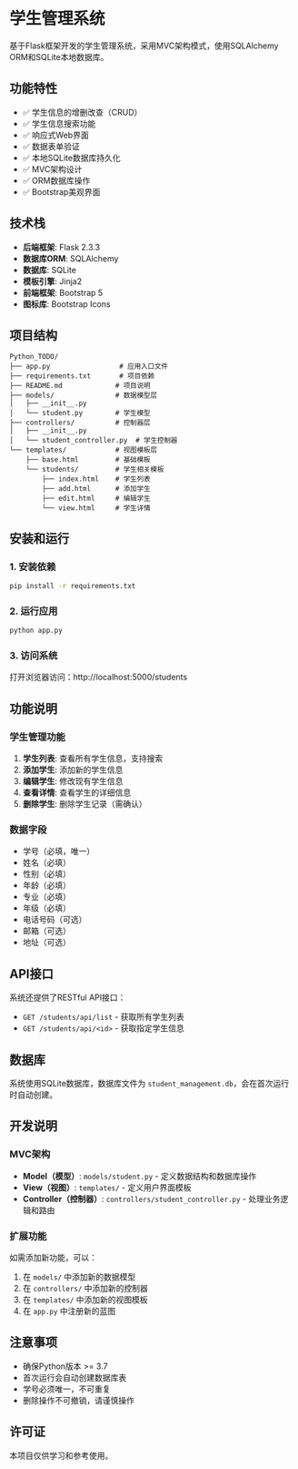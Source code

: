 # 学生管理系统

基于Flask框架开发的学生管理系统，采用MVC架构模式，使用SQLAlchemy ORM和SQLite本地数据库。

## 功能特性

- ✅ 学生信息的增删改查（CRUD）
- ✅ 学生信息搜索功能
- ✅ 响应式Web界面
- ✅ 数据表单验证
- ✅ 本地SQLite数据库持久化
- ✅ MVC架构设计
- ✅ ORM数据库操作
- ✅ Bootstrap美观界面

## 技术栈

- **后端框架**: Flask 2.3.3
- **数据库ORM**: SQLAlchemy
- **数据库**: SQLite
- **模板引擎**: Jinja2
- **前端框架**: Bootstrap 5
- **图标库**: Bootstrap Icons

## 项目结构

```
Python_TODO/
├── app.py                 # 应用入口文件
├── requirements.txt       # 项目依赖
├── README.md             # 项目说明
├── models/               # 数据模型层
│   ├── __init__.py
│   └── student.py        # 学生模型
├── controllers/          # 控制器层
│   ├── __init__.py
│   └── student_controller.py  # 学生控制器
└── templates/            # 视图模板层
    ├── base.html         # 基础模板
    └── students/         # 学生相关模板
        ├── index.html    # 学生列表
        ├── add.html      # 添加学生
        ├── edit.html     # 编辑学生
        └── view.html     # 学生详情
```

## 安装和运行

### 1. 安装依赖

```bash
pip install -r requirements.txt
```

### 2. 运行应用

```bash
python app.py
```

### 3. 访问系统

打开浏览器访问：http://localhost:5000/students

## 功能说明

### 学生管理功能

1. **学生列表**: 查看所有学生信息，支持搜索
2. **添加学生**: 添加新的学生信息
3. **编辑学生**: 修改现有学生信息
4. **查看详情**: 查看学生的详细信息
5. **删除学生**: 删除学生记录（需确认）

### 数据字段

- 学号（必填，唯一）
- 姓名（必填）
- 性别（必填）
- 年龄（必填）
- 专业（必填）
- 年级（必填）
- 电话号码（可选）
- 邮箱（可选）
- 地址（可选）

## API接口

系统还提供了RESTful API接口：

- `GET /students/api/list` - 获取所有学生列表
- `GET /students/api/<id>` - 获取指定学生信息

## 数据库

系统使用SQLite数据库，数据库文件为 `student_management.db`，会在首次运行时自动创建。

## 开发说明

### MVC架构

- **Model（模型）**: `models/student.py` - 定义数据结构和数据库操作
- **View（视图）**: `templates/` - 定义用户界面模板
- **Controller（控制器）**: `controllers/student_controller.py` - 处理业务逻辑和路由

### 扩展功能

如需添加新功能，可以：

1. 在 `models/` 中添加新的数据模型
2. 在 `controllers/` 中添加新的控制器
3. 在 `templates/` 中添加新的视图模板
4. 在 `app.py` 中注册新的蓝图

## 注意事项

- 确保Python版本 >= 3.7
- 首次运行会自动创建数据库表
- 学号必须唯一，不可重复
- 删除操作不可撤销，请谨慎操作

## 许可证

本项目仅供学习和参考使用。